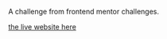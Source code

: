 
A challenge from frontend mentor challenges.

<a href="https://kakaa2993.github.io/Product-preview-card-component/"> the live website here</a>
